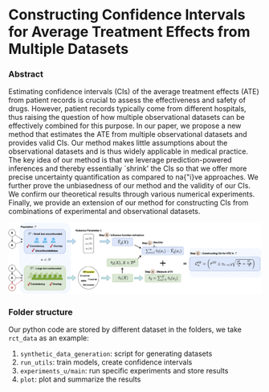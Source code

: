 # Constructing Confidence Intervals for Average Treatment Effects from Multiple Datasets

### Abstract
Estimating confidence intervals (CIs) of the average treatment effects (ATE) from patient records is crucial to assess the effectiveness and safety of drugs. However, patient records typically come from different hospitals, thus raising the question of how multiple observational datasets can be effectively combined for this purpose. In our paper, we propose a new method that estimates the ATE from multiple observational datasets and provides valid CIs. Our method makes little assumptions about the observational datasets and is thus widely applicable in medical practice. The key idea of our method is that we leverage prediction-powered inferences and thereby essentially `shrink' the CIs so that we offer more precise uncertainty quantification as compared to na{\"i}ve approaches. We further prove the unbiasedness of our method and the validity of our CIs. We confirm our theoretical results through various numerical experiments. Finally, we provide an extension of our method for constructing CIs from combinations of experimental and observational datasets. 

![Overview of our method](figs/flowchart_ppi.png)

### Folder structure

Our python code are stored by different dataset in the folders, we take `rct_data` as an example:

1. `synthetic_data_generation`: script for generating datasets
2. `run_utils`: train models, create confidence intervals
3. `experiments_u/main`: run specific experiments and store results
4. `plot`: plot and summarize the results

